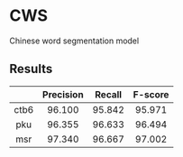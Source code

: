 # CWS

Chinese word segmentation model

## Results

|      | Precision | Recall | F-score |
| :--: | :-------: | :----: | :-----: |
| ctb6 |  96.100   | 95.842 | 95.971  |
| pku  |  96.355   | 96.633 | 96.494  |
| msr  |  97.340   | 96.667 | 97.002  |